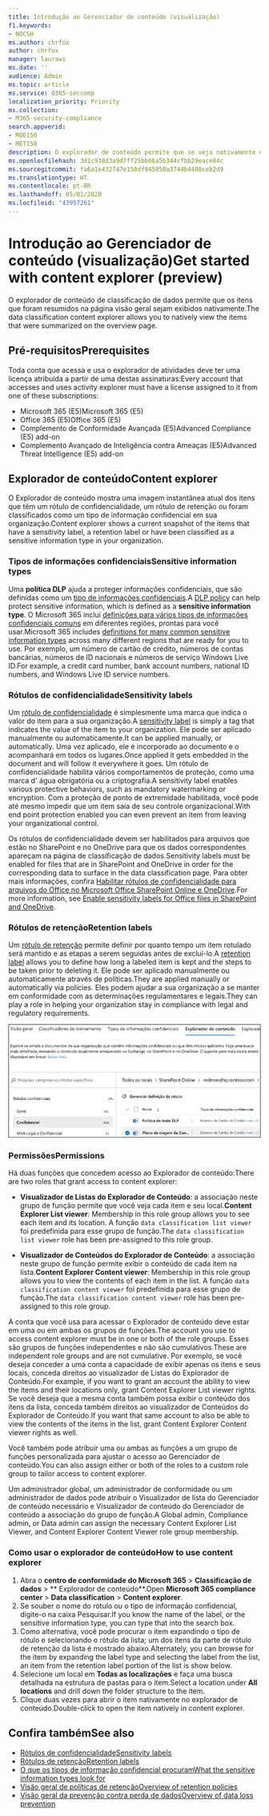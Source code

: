 ```yaml
---
title: Introdução ao Gerenciador de conteúdo (visualização)
f1.keywords:
- NOCSH
ms.author: chrfox
author: chrfox
manager: laurawi
ms.date: ''
audience: Admin
ms.topic: article
ms.service: O365-seccomp
localization_priority: Priority
ms.collection:
- M365-security-compliance
search.appverid:
- MOE150
- MET150
description: O explorador de conteúdo permite que se veja nativamente os itens rotulados.
ms.openlocfilehash: 3d1c938d3a9d7ff25bb66a5b344cfbb29eace84c
ms.sourcegitcommit: fa6a1e432747e150df945050a3744b4408ceb2d9
ms.translationtype: HT
ms.contentlocale: pt-BR
ms.lasthandoff: 05/01/2020
ms.locfileid: "43957261"
---
```

# <a name="get-started-with-content-explorer-preview"></a><span data-ttu-id="2a264-103">Introdução ao Gerenciador de conteúdo (visualização)</span><span class="sxs-lookup"><span data-stu-id="2a264-103">Get started with content explorer (preview)</span></span>

<span data-ttu-id="2a264-104">O explorador de conteúdo de classificação de dados permite que os itens que foram resumidos na página visão geral sejam exibidos nativamente.</span><span class="sxs-lookup"><span data-stu-id="2a264-104">The data classification content explorer allows you to natively view the items that were summarized on the overview page.</span></span>

## <a name="prerequisites"></a><span data-ttu-id="2a264-105">Pré-requisitos</span><span class="sxs-lookup"><span data-stu-id="2a264-105">Prerequisites</span></span>

<span data-ttu-id="2a264-106">Toda conta que acessa e usa o explorador de atividades deve ter uma licença atribuída a partir de uma destas assinaturas:</span><span class="sxs-lookup"><span data-stu-id="2a264-106">Every account that accesses and uses activity explorer must have a license assigned to it from one of these subscriptions:</span></span>

- <span data-ttu-id="2a264-107">Microsoft 365 (E5)</span><span class="sxs-lookup"><span data-stu-id="2a264-107">Microsoft 365 (E5)</span></span>
- <span data-ttu-id="2a264-108">Office 365 (E5)</span><span class="sxs-lookup"><span data-stu-id="2a264-108">Office 365 (E5)</span></span>
- <span data-ttu-id="2a264-109">Complemento de Conformidade Avançada (E5)</span><span class="sxs-lookup"><span data-stu-id="2a264-109">Advanced Compliance (E5) add-on</span></span>
- <span data-ttu-id="2a264-110">Complemento Avançado de Inteligência contra Ameaças (E5)</span><span class="sxs-lookup"><span data-stu-id="2a264-110">Advanced Threat Intelligence (E5) add-on</span></span>

## <a name="content-explorer"></a><span data-ttu-id="2a264-111">Explorador de conteúdo</span><span class="sxs-lookup"><span data-stu-id="2a264-111">Content explorer</span></span>

<span data-ttu-id="2a264-112">O Explorador de conteúdo mostra uma imagem instantânea atual dos itens que têm um rótulo de confidencialidade, um rótulo de retenção ou foram classificados como um tipo de informação confidencial em sua organização.</span><span class="sxs-lookup"><span data-stu-id="2a264-112">Content explorer shows a current snapshot of the items that have a sensitivity label, a retention label or have been classified as a sensitive information type in your organization.</span></span>

### <a name="sensitive-information-types"></a><span data-ttu-id="2a264-113">Tipos de informações confidenciais</span><span class="sxs-lookup"><span data-stu-id="2a264-113">Sensitive information types</span></span>

<span data-ttu-id="2a264-114">Uma **política DLP** ajuda a proteger informações confidenciais, que são definidas como um [tipo de informações confidenciais](data-loss-prevention-policies.md).</span><span class="sxs-lookup"><span data-stu-id="2a264-114">A [DLP policy](data-loss-prevention-policies.md) can help protect sensitive information, which is defined as a **sensitive information type**.</span></span> <span data-ttu-id="2a264-115">O Microsoft 365 inclui [definições para vários tipos de informações confidenciais comuns](what-the-sensitive-information-types-look-for.md) em diferentes regiões, prontas para você usar.</span><span class="sxs-lookup"><span data-stu-id="2a264-115">Microsoft 365 includes [definitions for many common sensitive information types](what-the-sensitive-information-types-look-for.md) across many different regions that are ready for you to use.</span></span> <span data-ttu-id="2a264-116">Por exemplo, um número de cartão de crédito, números de contas bancárias, números de ID nacionais e números de serviço Windows Live ID.</span><span class="sxs-lookup"><span data-stu-id="2a264-116">For example, a credit card number, bank account numbers, national ID numbers, and Windows Live ID service numbers.</span></span>

### <a name="sensitivity-labels"></a><span data-ttu-id="2a264-117">Rótulos de confidencialidade</span><span class="sxs-lookup"><span data-stu-id="2a264-117">Sensitivity labels</span></span>

<span data-ttu-id="2a264-118">Um [rótulo de confidencialidade](sensitivity-labels.md) é simplesmente uma marca que indica o valor do item para a sua organização.</span><span class="sxs-lookup"><span data-stu-id="2a264-118">A [sensitivity label](sensitivity-labels.md) is simply a tag that indicates the value of the item to your organization.</span></span> <span data-ttu-id="2a264-119">Ele pode ser aplicado manualmente ou automaticamente.</span><span class="sxs-lookup"><span data-stu-id="2a264-119">It can be applied manually, or automatically.</span></span> <span data-ttu-id="2a264-120">Uma vez aplicado, ele é incorporado ao documento e o acompanhará em todos os lugares.</span><span class="sxs-lookup"><span data-stu-id="2a264-120">Once applied it gets embedded in the document and will follow it everywhere it goes.</span></span> <span data-ttu-id="2a264-121">Um rótulo de confidencialidade habilita vários comportamentos de proteção, como uma marca d' água obrigatória ou a criptografia.</span><span class="sxs-lookup"><span data-stu-id="2a264-121">A sensitivity label enables various protective behaviors, such as mandatory watermarking or encryption.</span></span> <span data-ttu-id="2a264-122">Com a proteção de ponto de extremidade habilitada, você pode até mesmo impedir que um item saia de seu controle organizacional.</span><span class="sxs-lookup"><span data-stu-id="2a264-122">With end point protection enabled you can even prevent an item from leaving your organizational control.</span></span>

<span data-ttu-id="2a264-123">Os rótulos de confidencialidade devem ser habilitados para arquivos que estão no SharePoint e no OneDrive para que os dados correspondentes apareçam na página de classificação de dados.</span><span class="sxs-lookup"><span data-stu-id="2a264-123">Sensitivity labels must be enabled for files that are in SharePoint and OneDrive in order for the corresponding data to surface in the data classification page.</span></span> <span data-ttu-id="2a264-124">Para obter mais informações, confira [Habilitar rótulos de confidencialidade para arquivos do Office no Microsoft Office SharePoint Online e OneDrive](sensitivity-labels-sharepoint-onedrive-files.md).</span><span class="sxs-lookup"><span data-stu-id="2a264-124">For more information, see [Enable sensitivity labels for Office files in SharePoint and OneDrive](sensitivity-labels-sharepoint-onedrive-files.md).</span></span>

### <a name="retention-labels"></a><span data-ttu-id="2a264-125">Rótulos de retenção</span><span class="sxs-lookup"><span data-stu-id="2a264-125">Retention labels</span></span>

<span data-ttu-id="2a264-126">Um [rótulo de retenção](labels.md) permite definir por quanto tempo um item rotulado será mantido e as etapas a serem seguidas antes de excluí-lo.</span><span class="sxs-lookup"><span data-stu-id="2a264-126">A [retention label](labels.md) allows you to define how long a labeled item is kept and the steps to be taken prior to deleting it.</span></span> <span data-ttu-id="2a264-127">Ele pode ser aplicado manualmente ou automaticamente através de políticas.</span><span class="sxs-lookup"><span data-stu-id="2a264-127">They are applied manually or automatically via policies.</span></span> <span data-ttu-id="2a264-128">Eles podem ajudar a sua organização a se manter em conformidade com as determinações regulamentares e legais.</span><span class="sxs-lookup"><span data-stu-id="2a264-128">They can play a role in helping your organization stay in compliance with legal and regulatory requirements.</span></span>

![captura de tela do explorador de conteúdo](../media/data-classification-content-explorer-1.png)

### <a name="permissions"></a><span data-ttu-id="2a264-130">Permissões</span><span class="sxs-lookup"><span data-stu-id="2a264-130">Permissions</span></span>

<span data-ttu-id="2a264-131">Há duas funções que concedem acesso ao Explorador de conteúdo:</span><span class="sxs-lookup"><span data-stu-id="2a264-131">There are two roles that grant access to content explorer:</span></span>

- <span data-ttu-id="2a264-132">**Visualizador de Listas do Explorador de Conteúdo**: a associação neste grupo de função permite que você veja cada item e seu local.</span><span class="sxs-lookup"><span data-stu-id="2a264-132">**Content Explorer List viewer**: Membership in this role group allows you to see each item and its location.</span></span> <span data-ttu-id="2a264-133">A função `data classification list viewer` foi predefinida para esse grupo de função.</span><span class="sxs-lookup"><span data-stu-id="2a264-133">The `data classification list viewer` role has been pre-assigned to this role group.</span></span>

- <span data-ttu-id="2a264-134">**Visualizador de Conteúdos do Explorador de Conteúdo**: a associação neste grupo de função permite exibir o conteúdo de cada item na lista.</span><span class="sxs-lookup"><span data-stu-id="2a264-134">**Content Explorer Content viewer**: Membership in this role group allows you to view the contents of each item in the list.</span></span> <span data-ttu-id="2a264-135">A função `data classification content viewer` foi predefinida para esse grupo de função.</span><span class="sxs-lookup"><span data-stu-id="2a264-135">The `data classification content viewer` role has been pre-assigned to this role group.</span></span>

<span data-ttu-id="2a264-136">A conta que você usa para acessar o Explorador de conteúdo deve estar em uma ou em ambas os grupos de funções.</span><span class="sxs-lookup"><span data-stu-id="2a264-136">The account you use to access content explorer must be in one or both of the role groups.</span></span> <span data-ttu-id="2a264-137">Esses são grupos de funções independentes e não são cumulativos.</span><span class="sxs-lookup"><span data-stu-id="2a264-137">These are independent role groups and are not cumulative.</span></span> <span data-ttu-id="2a264-138">Por exemplo, se você deseja conceder a uma conta a capacidade de exibir apenas os itens e seus locais, conceda direitos ao visualizador de Listas do Explorador de Conteúdo.</span><span class="sxs-lookup"><span data-stu-id="2a264-138">For example, if you want to grant an account the ability to view the items and their locations only, grant Content Explorer List viewer rights.</span></span> <span data-ttu-id="2a264-139">Se você deseja que a mesma conta também possa exibir o conteúdo dos itens da lista, conceda também direitos ao visualizador de Conteúdos do Explorador de Conteúdo.</span><span class="sxs-lookup"><span data-stu-id="2a264-139">If you want that same account to also be able to view the contents of the items in the list, grant Content Explorer Content viewer rights as well.</span></span>

<span data-ttu-id="2a264-140">Você também pode atribuir uma ou ambas as funções a um grupo de funções personalizada para ajustar o acesso ao Gerenciador de conteúdo.</span><span class="sxs-lookup"><span data-stu-id="2a264-140">You can also assign either or both of the roles to a custom role group to tailor access to content explorer.</span></span>

<span data-ttu-id="2a264-141">Um administrador global, um administrador de conformidade ou um administrador de dados pode atribuir o Visualizador de lista do Gerenciador de conteúdo  necessário e Visualizador de conteúdo do Gerenciador de conteúdo a associação do grupo de função.</span><span class="sxs-lookup"><span data-stu-id="2a264-141">A Global admin, Compliance admin, or Data admin can assign the necessary Content Explorer List Viewer, and Content Explorer Content Viewer role group membership.</span></span>

### <a name="how-to-use-content-explorer"></a><span data-ttu-id="2a264-142">Como usar o explorador de conteúdo</span><span class="sxs-lookup"><span data-stu-id="2a264-142">How to use content explorer</span></span>

1. <span data-ttu-id="2a264-143">Abra o **centro de conformidade do Microsoft 365**  > **Classificação de dados** > \*\* Explorador de conteúdo\*\*.</span><span class="sxs-lookup"><span data-stu-id="2a264-143">Open **Microsoft 365 compliance center**  > **Data classification** > **Content explorer**.</span></span>
2. <span data-ttu-id="2a264-144">Se souber o nome do rótulo ou o tipo de informação confidencial, digite-o na caixa Pesquisar.</span><span class="sxs-lookup"><span data-stu-id="2a264-144">If you know the name of the label, or the sensitive information type, you can type that into the search box.</span></span>
3. <span data-ttu-id="2a264-145">Como alternativa, você pode procurar o item expandindo o tipo de rótulo e selecionando o rótulo da lista; um dos itens da parte de rótulo de retenção da lista é mostrado abaixo.</span><span class="sxs-lookup"><span data-stu-id="2a264-145">Alternately, you can browse for the item by expanding the label type and selecting the label from the list, an item from the retention label portion of the list is show below.</span></span>
4. <span data-ttu-id="2a264-146">Selecione um local em **Todas as localizações** e faça uma busca detalhada na estrutura de pastas para o item.</span><span class="sxs-lookup"><span data-stu-id="2a264-146">Select a location under **All locations** and drill down the folder structure to the item.</span></span>
5. <span data-ttu-id="2a264-147">Clique duas vezes para abrir o item nativamente no explorador de conteúdo.</span><span class="sxs-lookup"><span data-stu-id="2a264-147">Double-click to open the item natively in content explorer.</span></span>

## <a name="see-also"></a><span data-ttu-id="2a264-148">Confira também</span><span class="sxs-lookup"><span data-stu-id="2a264-148">See also</span></span>

- [<span data-ttu-id="2a264-149">Rótulos de confidencialidade</span><span class="sxs-lookup"><span data-stu-id="2a264-149">Sensitivity labels</span></span>](sensitivity-labels.md)
- [<span data-ttu-id="2a264-150">Rótulos de retenção</span><span class="sxs-lookup"><span data-stu-id="2a264-150">Retention labels</span></span>](labels.md)
- [<span data-ttu-id="2a264-151">O que os tipos de informação confidencial procuram</span><span class="sxs-lookup"><span data-stu-id="2a264-151">What the sensitive information types look for</span></span>](what-the-sensitive-information-types-look-for.md)
- [<span data-ttu-id="2a264-152">Visão geral de políticas de retenção</span><span class="sxs-lookup"><span data-stu-id="2a264-152">Overview of retention policies</span></span>](retention-policies.md)
- [<span data-ttu-id="2a264-153">Visão geral da prevenção contra perda de dados</span><span class="sxs-lookup"><span data-stu-id="2a264-153">Overview of data loss prevention</span></span>](data-loss-prevention-policies.md)
